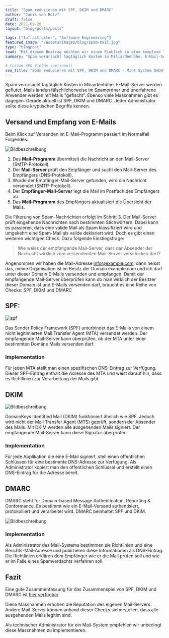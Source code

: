 ```yaml
---
title: "Spam reduzieren mit SPF, DKIM und DMARC"
author: "Janik von Rotz"
draft: false
date: 2021-09-20
layout: "blog/posts/posts"

tags: ["Infrastruktur", "Software Engineering"]
featured_image: "/assets/images/blog/spam-mail.jpg"
type: "blogpost"
lead: "Mit diesem Beitrag möchten wir einen Einblick in eine komplexe Thematik geben: Spam."
summary: "Spam verursacht tagtäglich Kosten in Miliardenhöhe. E-Mail-Server werden geflutet, Mails landen fälschlicherweise im Spamordner und unerfahrene Anwender werden mit Mails 'gefischt'. Ebenso viele Massn..."

# Custom SEO fields (optional)
seo_title: "Spam reduzieren mit SPF, DKIM und DMARC - Mint System GmbH"
---
```


Spam verursacht tagtäglich Kosten in Miliardenhöhe. E-Mail-Server werden geflutet, Mails landen fälschlicherweise im Spamordner und unerfahrene Anwender werden mit Mails "gefischt". Ebenso viele Massnahmen gibt es dagegen. Gerade aktuell ist SPF, DKIM und DMARC. Jeder Administrator sollte diese kryptischen Begriffe kennen.

## Versand und Empfang von E-Mails

Beim Klick auf Versenden im E-Mail-Programm passiert im Normalfall Folgendes:

![Bildbeschreibung](/assets/images/blog/smtp.png)

1. Das **Mail-Programm** übermittelt die Nachricht an den Mail-Server (SMTP-Protokoll).
2. Der **Mail-Server** prüft den Empfänger und sucht den Mail-Server des Empfängers (DNS-Protokoll).
3. Wurde der Empfänger-Mail-Server gefunden, wird die Nachricht versendet (SMTP-Protokoll).
4. Der **Empfänger-Mail-Server** legt die Mail im Postfach des Empfängers ab.
5. Das **Mail-Programm** des Empfängers aktualisiert die Übersicht der Mails.

Die Filterung von Spam-Nachrichten erfolgt im Schritt 3. Der Mail-Server prüft eingehende Nachrichten nach bestimmten Stichwörtern. Dabei kann es passieren, dass eine valide Mail als Spam klassifiziert wird und umgekehrt eine Spam-Mail als valide deklariert wird. Doch es gibt einen weiteren wichtigen Check. Dazu folgende Einstiegsfrage:


> Wie weiss der empfangende Mail-Server, dass der Absender der Nachricht wirklich vom versendenden Mail-Server verschicken darf?

Angenommen wir haben die Mail-Adresse info@example.com, dann heisst das, meine Organisation ist im Besitz der Domain example.com und ich darf unter dieser Domain E-Mails versenden und empfangen. Damit der empfangende Mail-Server überprüfen kann ob man wirklich der Besitzer dieser Domain ist und E-Mails versenden darf, braucht es eine Reihe von Checks: SPF, DKIM und DMARC


## SPF:

![spf](/assets/images/blog/spf.png)

Das Sender Policy Framework (SPF) unterbindet das E-Mails von einem nicht legitimierten Mail Transfer Agent (MTA) versendet werden. Der empfangende Mail-Server kann überprüfen, ob der MTA unter einer bestimmten Domäne Mails versenden darf.

### Implementation
Für jeden MTA stellt man einen spezifischen DNS-Eintrag zur Verfügung. Dieser SPF-Eintrag enthält die Adresse des MTA und weist darauf hin, dass es Richtlinien zur Verarbeitung der Mails gibt.

## DKIM

![Bildbeschreibung](/assets/images/blog/dkim.png)


DomainKeys Identified Mail (DKIM) funktioniert ähnlich wie SPF. Jedoch wird nicht der Mail Transfer Agent (MTS) geprüft, sondern der Absender des Mails. Mit DKIM werden alle ausgehenden Mails signiert. Der empfangende Mail-Server kann diese Signatur überprüfen.

### Implementation

Für jede Applikation die eine E-Mail signiert, stell einen öffentlichen Schlüssen für eine bestimmte DNS-Adresse zur Verfügung. Als Administrator kopiert man den öffentlichen Schlüssel und erstellt einen DNS-Eintrag für die Adresse bereit.


## DMARC

DMARC steht für Domain-based Message Authentication, Reporting & Conformance. Es bestimmt wie ein E-Mail-Versand authentisiert, protokolliert und verarbeitet wird. DMARC beinhaltet SPF und DKIM.

![Bildbeschreibung](/assets/images/blog/dmarc.png)

### Implementation

Als Administrator des Mail-Systems bestimmen sie Richtlinien und eine Berichts-Mail-Adresse und publizieren diese Informationen als DNS-Eintrag. Die Richtlinien erklären dem Empfänger wie er die Mail prüfen soll und wie er im Falle eines Spamverdachts verfahren soll.


## Fazit

Eine gute Zusammenfassung für das Zusammenspiel von SPF, DKIM und DMARC ist [hier verfügbar](https://dmarc.globalcyberalliance.org/how-it-works/).



Diese Massnahmen erhöhen die Reputation des eigenen Mail-Servers. Andere Mail-Server können anhand dieser Checks sicherstellen, dass alle ausgehenden Mails legitim sind.

Als technischer Administrator für ein Mail-System empfehlen wir unbedingt diese Massnahmen zu implementieren.
